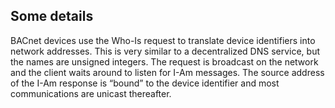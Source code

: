 ## Some details

BACnet devices use the Who-Is request to translate device identifiers into network addresses. This is very similar to a decentralized DNS service, but the names are unsigned integers. The request is broadcast on the network and the client waits around to listen for I-Am messages. The source address of the I-Am response is “bound” to the device identifier and most communications are unicast thereafter.
